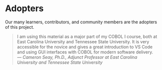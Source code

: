 # Adopters
Our many learners, contributors, and community members are the adopters of this project.

> I am using this material as a major part of my COBOL I course, both at East Carolina University and Tennessee State University. It is very accessible for the novice and gives a great introduction to VS Code and using GUI interfaces with COBOL for modern software delivery. <br>
> *— Cameron Seay, Ph.D., Adjunct Professor at East Carolina University and Tennessee State University*
